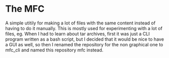 # The MFC
A simple utitily for making a lot of files with the same content instead of having to do it manually. This is mostly used for experimenting with a lot of files, eg. When I had to learn about tar archives, first it was just a CLI program written as a bash script, but I decided that it would be nice to have a GUI as well, so then I renamed the repository for the non graphical one to mfc_cli and named this repository mfc instead.
